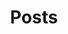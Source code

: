 ---
layout: layouts/posts
title: 'Posts'
pagination:
    data: collections.post
    size: 10
    reverse: true
    generatePageOnEmptyData: true
permalink: 'posts{% if pagination.pageNumber > 0 %}/page-{{ pagination.pageNumber | plus: 1 }}{% endif %}/index.html'
---